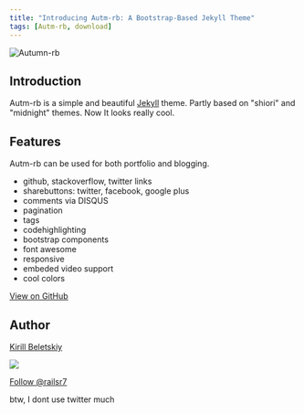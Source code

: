 ```yaml
---
title: "Introducing Autm-rb: A Bootstrap-Based Jekyll Theme"
tags: [Autm-rb, download]
---
```


![Autumn-rb](http://scontent-a.cdninstagram.com/hphotos-xpa1/t51.2885-15/10561076_278209769029508_1423568667_n.jpg)

## Introduction

Autm-rb is a simple and beautiful [Jekyll](http://jekyllrb.com/) theme. Partly based on "shiori" and "midnight" themes. Now It looks really cool.

## Features
Autm-rb can be used for both portfolio and blogging.

- github, stackoverflow, twitter links
- sharebuttons: twitter, facebook, google plus
- comments via DISQUS
- pagination
- tags
- codehighlighting
- bootstrap components
- font awesome
- responsive
- embeded video support
- cool colors

<a href="https://github.com/railsr/autm-rb" target="_blank" class="btn btn-success"><i class="fa fa-github fa-lg"></i> View on GitHub</a>

## Author

[Kirill Beletskiy](https://twitter.com/railsr7)

![](https://pbs.twimg.com/profile_images/456926462780530688/fXBRjK6e_400x400.jpeg)

<p><a href="https://twitter.com/railsr7" class="twitter-follow-button" data-show-count="true" data-size="large" data-dnt="true">Follow @railsr7</a></p>
<p class="text-muted">btw, I dont use twitter much</p>